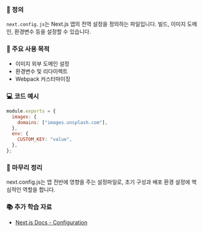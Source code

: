 ### 📘 정의

`next.config.js`는 Next.js 앱의 전역 설정을 정의하는 파일입니다. 빌드, 이미지 도메인, 환경변수 등을 설정할 수 있습니다.

### 🎯 주요 사용 목적

- 이미지 외부 도메인 설정
- 환경변수 및 리다이렉트
- Webpack 커스터마이징

### 💻 코드 예시

```js
module.exports = {
  images: {
    domains: ["images.unsplash.com"],
  },
  env: {
    CUSTOM_KEY: "value",
  },
};
```

### 🧩 마무리 정리

next.config.js는 앱 전반에 영향을 주는 설정파일로, 초기 구성과 배포 환경 설정에 핵심적인 역할을 합니다.

### 📚 추가 학습 자료

- [Next.js Docs - Configuration](https://nextjs.org/docs/api-reference/next.config.js/introduction)
